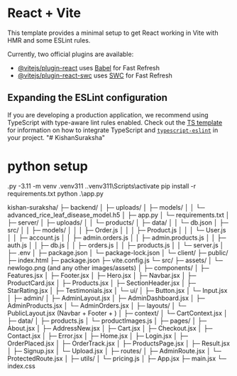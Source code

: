 # React + Vite

This template provides a minimal setup to get React working in Vite with HMR and some ESLint rules.

Currently, two official plugins are available:

- [@vitejs/plugin-react](https://github.com/vitejs/vite-plugin-react/blob/main/packages/plugin-react) uses [Babel](https://babeljs.io/) for Fast Refresh
- [@vitejs/plugin-react-swc](https://github.com/vitejs/vite-plugin-react/blob/main/packages/plugin-react-swc) uses [SWC](https://swc.rs/) for Fast Refresh

## Expanding the ESLint configuration

If you are developing a production application, we recommend using TypeScript with type-aware lint rules enabled. Check out the [TS template](https://github.com/vitejs/vite/tree/main/packages/create-vite/template-react-ts) for information on how to integrate TypeScript and [`typescript-eslint`](https://typescript-eslint.io) in your project.
"# KishanSuraksha" 

# python setup
.py -3.11 -m venv .venv311
..venv311\Scripts\activate
pip install -r requirements.txt
python .\app.py


kishan-suraksha/
├─ backend/
│  ├─ uploads/
│  ├─ models/
│  │  └─ advanced_rice_leaf_disease_model.h5
│  ├─ app.py
│  └─ requirements.txt
│
├─ server/
│  ├─ uploads/
│  │  └─ products/
│  ├─ data/
│  │  └─ db.json
│  ├─ src/
│  │  ├─ models/
│  │  │  ├─ Order.js
│  │  │  ├─ Product.js
│  │  │  └─ User.js
│  │  ├─ account.js
│  │  ├─ admin.orders.js
│  │  ├─ admin.products.js
│  │  ├─ auth.js
│  │  ├─ db.js
│  │  ├─ orders.js
│  │  ├─ products.js
│  │  └─ server.js
│  ├─ .env
│  ├─ package.json
│  └─ package-lock.json
│
└─ client/
   ├─ public/
   ├─ index.html
   ├─ package.json
   ├─ vite.config.js
   └─ src/
      ├─ assets/
      │  └─ newlogo.png            (and any other images/assets)
      │
      ├─ components/
      │  ├─ Features.jsx
      │  ├─ Footer.jsx
      │  ├─ Hero.jsx
      │  ├─ Navbar.jsx
      │  ├─ ProductCard.jsx
      │  ├─ Products.jsx
      │  ├─ SectionHeader.jsx
      │  ├─ StarRating.jsx
      │  ├─ Testimonials.jsx
      │  └─ ui/
      │     ├─ Button.jsx
      │     └─ Input.jsx
      │
      ├─ admin/
      │  ├─ AdminLayout.jsx
      │  ├─ AdminDashboard.jsx
      │  ├─ AdminProducts.jsx
      │  └─ AdminOrders.jsx
      │
      ├─ layouts/
      │  └─ PublicLayout.jsx       (Navbar + Footer + <Outlet />)
      │
      ├─ context/
      │  └─ CartContext.jsx
      │
      ├─ data/
      │  ├─ products.js
      │  └─ productImages.js
      │
      ├─ pages/
      │  ├─ About.jsx
      │  ├─ AddressNew.jsx
      │  ├─ Cart.jsx
      │  ├─ Checkout.jsx
      │  ├─ Contact.jsx
      │  ├─ Error.jsx
      │  ├─ Home.jsx
      │  ├─ Login.jsx
      │  ├─ OrderPlaced.jsx
      │  ├─ OrderTrack.jsx
      │  ├─ ProductsPage.jsx
      │  ├─ Result.jsx
      │  ├─ Signup.jsx
      │  └─ Upload.jsx
      │
      ├─ routes/
      │  ├─ AdminRoute.jsx
      │  └─ ProtectedRoute.jsx
      │
      ├─ utils/
      │  └─ pricing.js
      │
      ├─ App.jsx
      ├─ main.jsx
      └─ index.css

